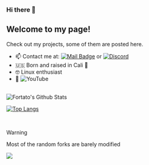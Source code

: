 ### Hi there 👋

## Welcome to my page!
Check out my projects, some of them are posted here.
- 📫 Contact me at: [![Mail Badge](https://img.shields.io/badge/fortatobusiness@gmail.com-c14438?style=flat-square&logo=Gmail&logoColor=white&link=mailto:fortatobusiness@gmail.com)](mailto:fortatobusiness@gmail.com) or <a href="https://discord.gg/"><img src="https://img.shields.io/static/v1?logo=discord&label=&message=Discord&color=36393f&style=flat-square" alt="Discord"></a>
- :us: Born and raised in Cali :bear:
- :nerd_face: Linux enthusiast
- :camera_flash: ![YouTube](https://img.shields.io/badge/Youtube-%23FF0000.svg?style=for-the-badge&logo=Youtube&logoColor=white)
<br>

<img align="center" src="https://github-readme-stats.vercel.app/api?username=fortato&include_all_commits=true&count_private=true&show_icons=true&line_height=20&title_color=7A7ADB&icon_color=2234AE&text_color=D3D3D3&bg_color=0,000000,130F40" alt="Fortato's Github Stats">

[![Top Langs](https://github-readme-stats.vercel.app/api/top-langs/?username=fortato&layout=compact&text_color=daf7dc&bg_color=151515)](https://github.com/devSouvik/github-readme-stats)

<br>

> [!WARNING]
> Most of the random forks are barely modified

![](https://komarev.com/ghpvc/?username=fortato)
<!--

- 🔭 I’m currently working on ...
- 🌱 I’m currently learning ...
- 👯 I’m looking to collaborate on ...
- 🤔 I’m looking for help with ...
- 💬 Ask me about ...
- 📫 How to reach me: ...
- ⚡ Fun fact: ...
-->
